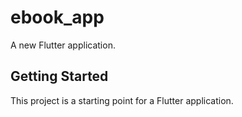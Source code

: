 # ebook_app

A new Flutter application.

## Getting Started

This project is a starting point for a Flutter application.




